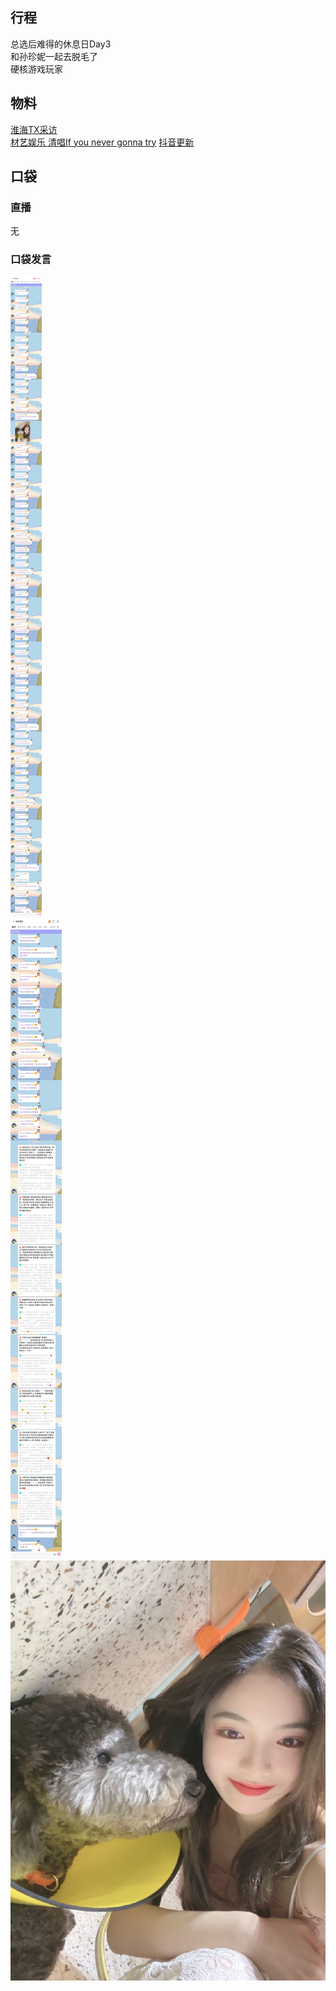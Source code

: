 ## 行程
总选后难得的休息日Day3<br>
和孙珍妮一起去脱毛了<br>
硬核游戏玩家

## 物料
[淮海TX采访](hhttps://m.weibo.cn/status/4668730572801587?sourceType=weixin&from=10B7395010&wm=9006_2001&featurecode=newtitle)<br>
[材艺娱乐 清唱If you never gonna try](https://m.weibo.cn/status/4666870973858171?)
[抖音更新](https://m.weibo.cn/status/4668740714890528?)

## 口袋
### 直播
无
### 口袋发言
![口袋发言](./pocket48/imgs/messages1.jpeg)<br>
![口袋发言](./pocket48/imgs/messages2.jpeg)<br>
![口袋发言](./pocket48/imgs/P1.jpeg)<br>